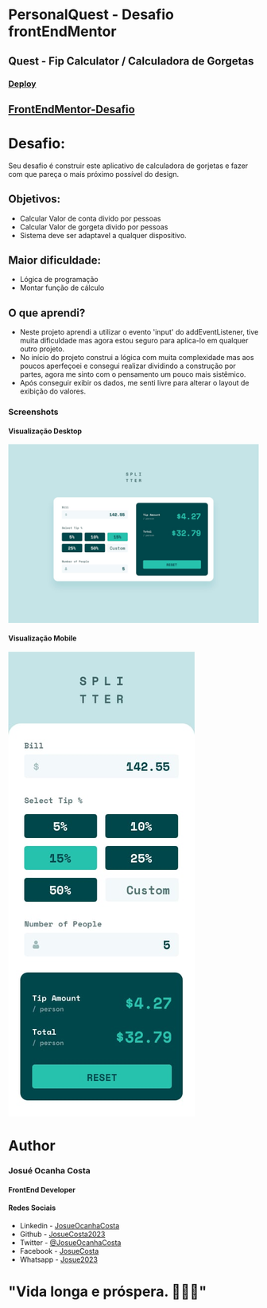  # PersonalQuest - Desafio frontEndMentor
## Quest - Fip Calculator / Calculadora de Gorgetas

### [Deploy](https://josuecosta2023.github.io/PersonalQuest-calculator-tip/)

## [FrontEndMentor-Desafio](https://www.frontendmentor.io/challenges/tip-calculator-app-ugJNGbJUX)

# Desafio: 
Seu desafio é construir este aplicativo de calculadora de gorjetas e fazer com que pareça o mais próximo possível do design.
## Objetivos:
* Calcular Valor de conta divido por pessoas
* Calcular Valor de gorgeta divido por pessoas
* Sistema deve ser adaptavel a qualquer dispositivo.

## Maior dificuldade:
* Lógica de programação
* Montar função de cálculo

## O que aprendi?
* Neste projeto aprendi a utilizar o evento 'input' do addEventListener,
tive muita dificuldade mas agora estou seguro para aplica-lo em qualquer outro projeto.
* No início do projeto construi a lógica com muita complexidade mas aos poucos aperfeçoei e consegui realizar dividindo a construção por partes, agora me sinto com o pensamento um pouco mais sistêmico. 
* Após conseguir exibir os dados, me senti livre para alterar o layout de exibição do valores.

### Screenshots
#### Visualização Desktop
![Desktop](./design/desktop-design-completed.jpg)

#### Visualização Mobile
![Mobile](./design/mobile-design.jpg)


# Author
### Josué Ocanha Costa
#### FrontEnd Developer
#### Redes Sociais

- Linkedin - [JosueOcanhaCosta](https://www.linkedin.com/in/josue-ocanha-costa/)
- Github - [JosueCosta2023](https://github.com/JosueCosta2023)
- Twitter - [@JosueOcanhaCosta](https://twitter.com/josue_ocanha)
- Facebook - [JosueCosta](https://www.facebook.com/JosueOcanhaCosta2023)
- Whatsapp - [Josue2023](https://wa.me/5565996408371?text=Ol%C3%A1%2C+encontrei+seu+whatsapp+no+Github.+Gostaria+de+falar+sobre+seus+projetos.)

# "Vida longa e próspera. 🖖🖖🖖"
